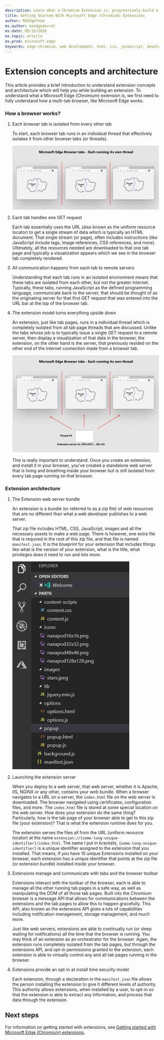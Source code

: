 ```yaml
---
description: Learn what a Chromium Extension is, progressively build a complete picture viewing Extension that includes options, content injection, background scripts, storage and more.
title: Getting Started With Microsoft Edge (Chromium) Extensions
author: MSEdgeTeam
ms.author: msedgedevrel
ms.date: 09/15/2020
ms.topic: article
ms.prod: microsoft-edge
keywords: edge-chromium, web development, html, css, javascript, developer, extensions
---
```


# Extension concepts and architecture

This article provides a brief introduction to understand extension concepts and architecture which will help you while building an extension. To understand what a Microsoft Edge \(Chromium\) extension is, we first need to fully understand how a multi-tab browser, like Microsoft Edge works.


### How a browser works?

1.  Each browser tab is isolated from every other tab  

    To start, each browser tab runs in an individual thread that effectively isolates it from other browser tabs \(or threads\).

    ![One thread per browser tab](media/index-image1-browsertabs.png)  

2.  Each tab handles one GET request  

    Each tab essentially uses the URL \(also known as the uniform resource locator\) to get a single stream of data which is typically an HTML document.  That single stream \(or page\), often includes instructions \(like JavaScript include tags, image references, CSS references, and more\).  Ultimately, all the resources needed are downloaded to that one tab page and typically a visualization appears which we see in the browser tab completely rendered.  

3.  All communication happens from each tab to remote servers

    Understanding that each tab runs in an isolated environment means that these tabs are isolated from each other, but not the greater internet.  Typically, these tabs, running JavaScript as the defined programming language, communicate back to the server, that should be thought of as the originating server for that first GET request that was entered into the URL bar at the top of the browser tab.  

4.  The extension model turns everything upside down  

    An extension, just like tab pages, runs in a individual thread which is completely isolated from all tab page threads that are discussed.  Unlike the tabs whose job is to typically issue a single GET request to a remote server, then display a visualization of that data in the browser, the extension, on the other hand is the server, that previously resided on the other end of the internet connection made from a browser tab.

    ![Extension model turns server model upside down](media/index-image3-upsidedown.png)  

    This is really important to understand. Once you create an extension, and install it in your browser, you've created a standalone web server that is living and breathing inside your browser but is still isolated from every tab page running on that browser.  


### Extension architecture

1.  The Extension web server bundle  

    An extension is a bundle \(or referred to as a zip file\) of web resources that are no different than what a web developer publishes to a web server.

    That zip file includes HTML, CSS, JavaScript, images and all the necessary assets to make a web page.  There is however, one extra file that is required in the root of this zip file, and that file is named `manifest.json`.  It is the blueprint for your extension that includes things like what is the version of your extension, what is the title, what privileges does it need to run and lots more.

    ![View of files in zip](media/index-image5-filemanager-view.png)  

2.  Launching the extension server  

    When you deploy to a web server, that web server, whether it is Apache, IIS, NGINX or any other, contains your web bundle.  When a browser navigates to a URL on a server, the `index.html` file on the web server is downloaded.  The browser navigated using certificates, configuration files, and more.  The `index.html` file is stored at some special location on the web server.   How does your extension do the same thing?  Particularly, how is the tab page of your browser able to get to this zip file \(your extension\)?  That is what the extension runtime does for you.  

    The extension serves the files all from the URL \(uniform resource locator\) at the name `extension://{some-long-unique-identifier}/index.html`.  The name I put in brackets, `{some-long-unique-identifier}` is a unique identifier assigned to the extension that you installed.  That means, if you have 10 unique Extensions installed on your browser, each extension has a unique identifier that points at the zip file \(or extension bundle\) installed inside your browser.  

    <!--![Unique URLS for Extensions](media/index-image4-uniqueurls.png)  -->  
 

3.  Extensions manage and communicate with tabs and the browser toolbar  

    Extensions interact with the toolbar of the browser, each is able to manage all the other running tab pages in a safe way, as well as manipulating the DOM of all those tab pages. Built into the Chromium browser is a message API that allows for communications between the extensions and the tab pages to allow this to happen gracefully.  This API, also known as the extensions API gives a lots of capabilities including notification management, storage management, and much more.  

    Just like web servers, extensions are able to continually run \(or sleep waiting for notifications\) all the time that the browser is running.  You may think of an extension as an orchestrator for the browser.  Again, the extension runs completely isolated from the tab pages, but through the extensions API, and opt-in permissions granted to the extension, each extension is able to virtually control any and all tab pages running in the browser.  

4. Extensions provide an opt-in at install time security model  

    Each extension, through a declaration in the `manifest.json` file allows the person installing the extension to give it different levels of authority.  This authority allows extensions, when installed by a user, to opt-in so that the extension is able to extract any information, and process that data through the extension.


## Next steps

 For information on getting started with extensions, see [Getting started with Microsoft Edge (Chromium) extensions][ExtensionsChromiumGettingStartedIndex]. 



<!-- image links -->  

<!-- links -->  

[ExtensionsChromiumGettingStartedIndex]: ../getting-started/index.md "Getting started with Microsoft Edge (Chromium) extensions | Microsoft Docs"  